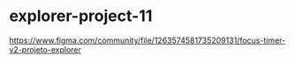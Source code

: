 # explorer-project-11
 https://www.figma.com/community/file/1263574581735209131/focus-timer-v2-projeto-explorer
